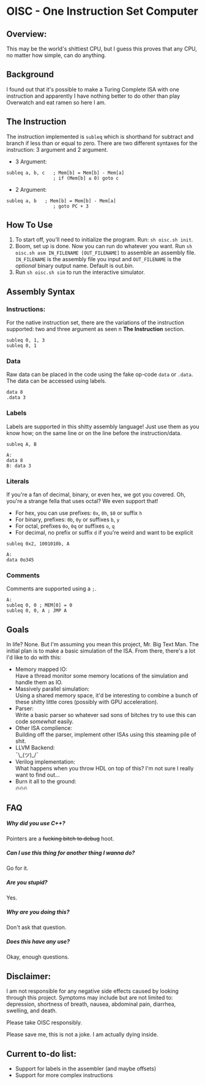 # OISC - One Instruction Set Computer

## Overview:
This may be the world's shittiest CPU, but I guess this proves that any CPU, no matter how simple, can do anything.

## Background
I found out that it's possible to make a Turing Complete ISA with one instruction and apparently I have nothing better to do other than play Overwatch and eat ramen so here I am.

## The Instruction
The instruction implemented is `subleq` which is shorthand for subtract and branch if less than or equal to zero. There are two different syntaxes for the instruction: 3 argument and 2 argument.
* 3 Argument:
```assembly
subleq a, b, c   ; Mem[b] = Mem[b] - Mem[a]
				 ; if (Mem[b] ≤ 0) goto c
```
* 2 Argument:
```assembly
subleq a, b	  ; Mem[b] = Mem[b] - Mem[a]
				 ; goto PC + 3
```

## How To Use
1. To start off, you'll need to initialize the program. Run: `sh oisc.sh init`.
2. Boom, set up is done. Now you can run do whatever you want. Run `sh oisc.sh asm IN_FILENAME [OUT_FILENAME]` to assemble an assembly file. `IN_FILENAME` is the assembly file you input and `OUT_FILENAME` is the _optional_ binary output name. Default is out.bin.
3. Run `sh oisc.sh sim` to run the interactive simulator.

## Assembly Syntax
### Instructions:
  For the native instruction set, there are the variations of the instruction supported: two and three argument as seen n **The Instruction** section.  
  
```assembly
subleq 0, 1, 3
subleq 0, 1
```

### Data
  Raw data can be placed in the code using the fake op-code `data` or `.data`. The data can be accessed using labels.

```assembly
data 8
.data 3
```

### Labels
  Labels are supported in this shitty assembly language! Just use them as you know how; on the same line or on the line before the instruction/data.

```assembly
subleq A, B

A:
data 8
B: data 3
```

### Literals
  If you're a fan of decimal, binary, or even hex, we got you covered. Oh, you're a strange fella that uses octal? We even support that!  
  * For hex, you can use prefixes: `0x`, `0h`, `$0` or suffix `h`
  * For binary, prefixes: `0b`, `0y` or suffixes `b`, `y`
  * For octal, prefixes `0o`, `0q` or suffixes `o`, `q`
  * For decimal, no prefix or suffix `d` if you're weird and want to be explicit

```assembly
subleq 0x2, 1001010b, A

A:
data 0o345
```

### Comments
  Comments are supported using a `;`.  

```assembly
A:
subleq 0, 0	; MEM[0] = 0
subleq 0, 0, A ; JMP A
```


## Goals
In life? None. But I'm assuming you mean this project, Mr. Big Text Man.
The initial plan is to make a basic simulation of the ISA. From there, there's a lot I'd like to do with this:
* Memory mapped IO:  
	Have a thread monitor some memory locations of the simulation and handle them as IO.
* Massively parallel simulation:  
	Using a shared memory space, it'd be interesting to combine a bunch of these shitty little cores (possibly with GPU acceleration).
* Parser:  
	Write a basic parser so whatever sad sons of bitches try to use this can code _somewhat_ easily.
* Other ISA complience:  
	Building off the parser, implement other ISAs using this steaming pile of shit.
* LLVM Backend:  
	¯\\\_(ツ)\_/¯
* Verilog implementation:  
	What happens when you throw HDL on top of this? I'm not sure I really want to find out...
* Burn it all to the ground:  
	:fire::fire::fire:

## FAQ
##### Why did you use C++?
Pointers are a ~~fucking bitch to debug~~ hoot.
##### Can I use this thing for another thing I wanna do?
Go for it.
##### Are you stupid?
Yes.
##### Why are you doing this?
Don't ask that question.
##### Does this have any use?
Okay, enough questions.


## Disclaimer:
I am not responsible for any negative side effects caused by looking through this project.
Symptoms may include but are not limited to: depression, shortness of breath, nausea, abdominal pain, diarrhea, swelling, and death.  

Please take OISC responsibly.

Please save me, this is not a joke. I am actually dying inside.

## Current to-do list:
* Support for labels in the assembler (and maybe offsets)
* Support for more complex instructions
